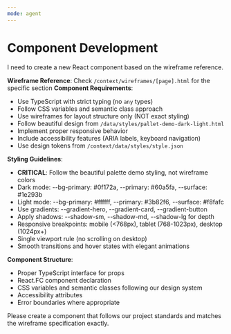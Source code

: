 ```yaml
---
mode: agent
---
```


# Component Development

I need to create a new React component based on the wireframe reference.

**Wireframe Reference**: Check `/context/wireframes/[page].html` for the specific section
**Component Requirements**:

- Use TypeScript with strict typing (no `any` types)
- Follow CSS variables and semantic class approach
- Use wireframes for layout structure only (NOT exact styling)
- Follow beautiful design from `/data/styles/pallet-demo-dark-light.html`
- Implement proper responsive behavior
- Include accessibility features (ARIA labels, keyboard navigation)
- Use design tokens from `/context/data/styles/style.json`

**Styling Guidelines**:

- **CRITICAL**: Follow the beautiful palette demo styling, not wireframe colors
- Dark mode: --bg-primary: #0f172a, --primary: #60a5fa, --surface: #1e293b
- Light mode: --bg-primary: #ffffff, --primary: #3b82f6, --surface: #f8fafc
- Use gradients: --gradient-hero, --gradient-card, --gradient-button
- Apply shadows: --shadow-sm, --shadow-md, --shadow-lg for depth
- Responsive breakpoints: mobile (<768px), tablet (768-1023px), desktop (1024px+)
- Single viewport rule (no scrolling on desktop)
- Smooth transitions and hover states with elegant animations

**Component Structure**:

- Proper TypeScript interface for props
- React.FC component declaration
- CSS variables and semantic classes following our design system
- Accessibility attributes
- Error boundaries where appropriate

Please create a component that follows our project standards and matches the wireframe specification exactly.
